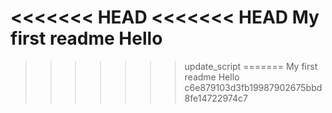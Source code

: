<<<<<<< HEAD
<<<<<<< HEAD
My first readme
Hello
=======

>>>>>>> update_script
=======
My first readme
Hello
>>>>>>> c6e879103d3fb19987902675bbd8fe14722974c7
